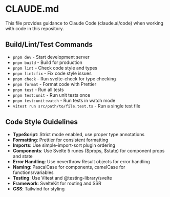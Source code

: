 # CLAUDE.md

This file provides guidance to Claude Code (claude.ai/code) when working with code in this repository.

## Build/Lint/Test Commands
- `pnpm dev` - Start development server
- `pnpm build` - Build for production
- `pnpm lint` - Check code style and types
- `pnpm lint:fix` - Fix code style issues
- `pnpm check` - Run svelte-check for type checking
- `pnpm format` - Format code with Prettier
- `pnpm test` - Run all tests
- `pnpm test:unit` - Run unit tests once
- `pnpm test:unit:watch` - Run tests in watch mode
- `vitest run src/path/to/file.test.ts` - Run a single test file

## Code Style Guidelines
- **TypeScript**: Strict mode enabled, use proper type annotations
- **Formatting**: Prettier for consistent formatting
- **Imports**: Use simple-import-sort plugin ordering
- **Components**: Use Svelte 5 runes ($props, $state) for component props and state
- **Error Handling**: Use neverthrow Result objects for error handling
- **Naming**: PascalCase for components, camelCase for functions/variables
- **Testing**: Use Vitest and @testing-library/svelte
- **Framework**: SvelteKit for routing and SSR
- **CSS**: Tailwind for styling